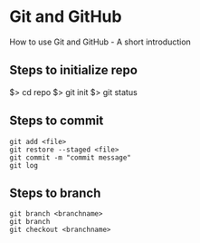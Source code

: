 # Git and GitHub
How to use Git and GitHub - A short introduction

## Steps to initialize repo
$> cd repo
$> git init
$> git status

## Steps to commit
```
git add <file>
git restore --staged <file>
git commit -m "commit message"
git log
```

## Steps to branch
```
git branch <branchname>
git branch
git checkout <branchname>
```
